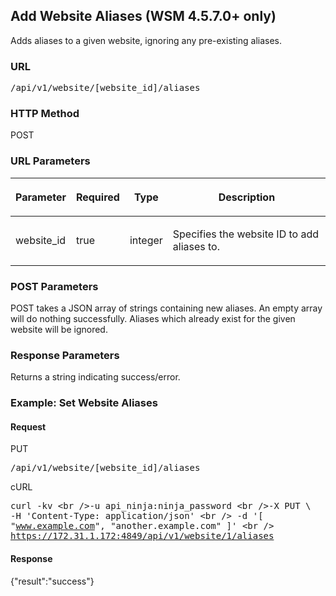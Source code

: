 ## Add Website Aliases (WSM 4.5.7.0+ only)

Adds aliases to a given website, ignoring any pre-existing aliases.

<h3 class="Heading3">URL</h3><p class="method1">
  <kbd>/api/v1/website/[website_id]/aliases</kbd>
</p>

<h3 class="Heading3">HTTP Method</h3><p class="method1">POST</p>

<h3 class="Heading3">URL Parameters</h3><table style="margin-left: 0;margin-right: auto;" cellspacing="0">
  <col />
  <col />
  <col />
  <col />
  <thead>
    <tr>
      <th>
        <p>Parameter</p>
      </th>
      <th>
        <p>Required</p>
      </th>
      <th>
        <p>Type</p>
      </th>
      <th>
        <p>Description</p>
      </th>
    </tr>
  </thead>
  <tbody>
    <tr>
      <td>
        <p>website_id</p>
      </td>
      <td>
        <p>true</p>
      </td>
      <td>
        <p>integer</p>
      </td>
      <td>
        <p>Specifies the website ID to add aliases to.</p>
      </td>
    </tr>
  </tbody>
</table><h3 class="Heading3">POST Parameters</h3>
POST takes a JSON array of strings containing new aliases. An empty array will do nothing successfully. Aliases which already exist for the given website will be ignored.

<h3 class="Heading3">Response Parameters</h3>
Returns a string indicating success/error.

### Example: Set Website Aliases

#### Request

<span class="delete">PUT</span><p class="method">
  <kbd>/api/v1/website/[website_id]/aliases</kbd>
</p>

<span class="delete">cURL</span><p class="method">
  <kbd>curl -kv \<br />-u api_ninja:ninja_password \<br />-X PUT \            <br />          -H 'Content-Type: application/json' \<br />         -d '[ "www.example.com", "another.example.com" ]' \<br />          https://172.31.1.172:4849/api/v1/website/1/aliases</kbd>
</p>

#### Response

{"result":"success"}
